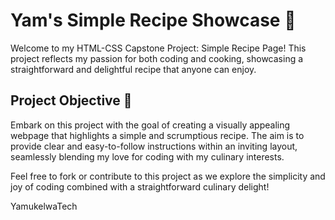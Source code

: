 # Yam's Simple Recipe Showcase 🍲

Welcome to my HTML-CSS Capstone Project: Simple Recipe Page! This project reflects my passion for both coding and cooking, showcasing a straightforward and delightful recipe that anyone can enjoy.

## Project Objective 🎯

Embark on this project with the goal of creating a visually appealing webpage that highlights a simple and scrumptious recipe. The aim is to provide clear and easy-to-follow instructions within an inviting layout, seamlessly blending my love for coding with my culinary interests.

Feel free to fork or contribute to this project as we explore the simplicity and joy of coding combined with a straightforward culinary delight!

YamukelwaTech